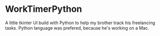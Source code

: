 # WorkTimerPython

A little tkinter UI build with Python to help my brother track his freelancing tasks. Python language was prefered, because he's working on a Mac.
